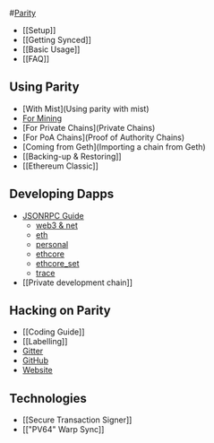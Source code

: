 #[Parity](Home)
- [[Setup]]
- [[Getting Synced]]
- [[Basic Usage]]
- [[FAQ]]

## Using Parity
- [With Mist](Using parity with mist)
- [For Mining](Mining)
- [For Private Chains](Private Chains)
- [For PoA Chains](Proof of Authority Chains)
- [Coming from Geth](Importing a chain from Geth)
- [[Backing-up & Restoring]]
- [[Ethereum Classic]]

## Developing Dapps
- [JSONRPC Guide](JSONRPC)
  - [web3 & net](JSONRPC-web3-and-net-modules)
  - [eth](JSONRPC-eth-module)
  - [personal](JSONRPC-personal-module)
  - [ethcore](JSONRPC-ethcore-module)
  - [ethcore_set](JSONRPC-ethcore_set-module)
  - [trace](JSONRPC-trace-module)
- [[Private development chain]]

## Hacking on Parity
- [[Coding Guide]]
- [[Labelling]]
- [Gitter](https://gitter.im/ethcore/parity)
- [GitHub](https://github.com/ethcore/parity)
- [Website](https://parity.io)

## Technologies
- [[Secure Transaction Signer]]
- [["PV64" Warp Sync]]